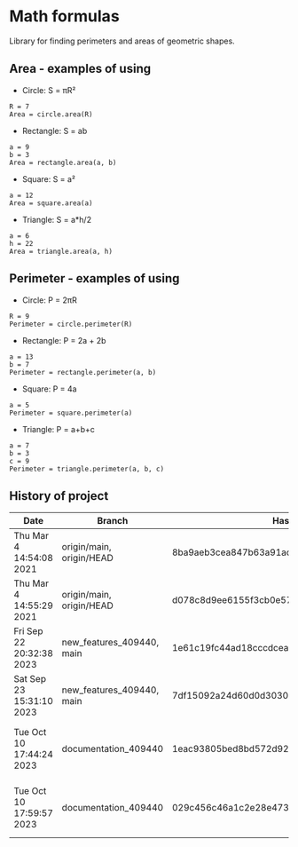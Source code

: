 # Math formulas
Library for finding perimeters and areas of geometric shapes.
## Area - examples of using
- Circle: S = πR²
```
R = 7
Area = circle.area(R)
```
- Rectangle: S = ab
```
a = 9
b = 3
Area = rectangle.area(a, b)
```
- Square: S = a²
```
a = 12
Area = square.area(a)
```
- Triangle: S = a*h/2
```
a = 6
h = 22
Area = triangle.area(a, h)
```

## Perimeter - examples of using
- Circle: P = 2πR
```
R = 9
Perimeter = circle.perimeter(R)
```
- Rectangle: P = 2a + 2b
```
a = 13
b = 7
Perimeter = rectangle.perimeter(a, b)
```
- Square: P = 4a
```
a = 5
Perimeter = square.perimeter(a)
```
- Triangle: P = a+b+c
```
a = 7
b = 3
c = 9
Perimeter = triangle.perimeter(a, b, c)
``` 
## History of project

| Date                    | Branch                    | Hash                                     | Author                                          | Comments                                                |
|-------------------------|---------------------------|------------------------------------------|-------------------------------------------------|---------------------------------------------------------| 
| Thu Mar 4 14:54:08 2021 | origin/main, origin/HEAD  | 8ba9aeb3cea847b63a91ac378a2a6db758682460 | smartiqa <info@smartiqa.ru>                     | L-03: Circle and square added                           |
| Thu Mar 4 14:55:29 2021 | origin/main, origin/HEAD  | d078c8d9ee6155f3cb0e577d28d337b791de28e2 | smartiqa <info@smartiqa.ru>                     | L-03: Docs added                                        |
| Fri Sep 22 20:32:38 2023| new_features_409440, main | 1e61c19fc44ad18cccdceaf5b38a8847496e3f50 | Alina Ramazanova <alinaramazanova610@gmail.com> | Добавлен новый файл                                     |
| Sat Sep 23 15:31:10 2023| new_features_409440, main | 7df15092a24d60d0d303030430830b7b4dc6a593 | Alina Ramazanova <alinaramazanova610@gmail.com> | Исправлена ошибка в файле rectangle.py                  |
| Tue Oct 10 17:44:24 2023| documentation_409440      | 1eac93805bed8bd572d92c0691be38ba2f685363 | Alina Ramazanova <alinaramazanova610@gmail.com> | Добавлены комментарии к файлам circle.py и rectangle.py |
| Tue Oct 10 17:59:57 2023| documentation_409440      | 029c456c46a1c2e28e473cf43aa7b65a883e0ae7 | Alina Ramazanova <alinaramazanova610@gmail.com> | Добавлены комментарии к файлам square.py и triangle.py  |
